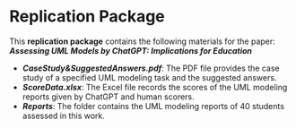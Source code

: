 # Replication Package

This **replication package** contains the following materials for the paper: ***Assessing UML Models by ChatGPT: Implications for Education***

- ***CaseStudy&SuggestedAnswers.pdf***: The PDF file provides the case study of a specified UML modeling task and the suggested answers.
- ***ScoreData.xlsx***: The Excel file records the scores of the UML modeling reports given by ChatGPT and human scorers.
- ***Reports***: The folder contains the UML modeling reports of 40 students assessed in this work.
